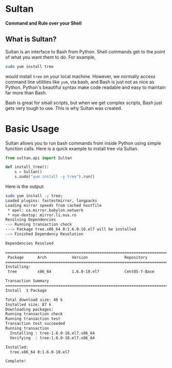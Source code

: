 # Sultan

**Command and Rule over your Shell**

## What is Sultan?
Sultan is an interface to Bash from Python. Shell commands get to the point of 
what you want them to do. For example, 

```bash
sudo yum install tree
```

would install `tree` on your local machine. However, we normally access command 
line utilities like `yum`, via bash, and Bash is just not as nice as Python. 
Python's beautiful syntax make code readable and easy to maintain far more than
Bash.

Bash is great for small scripts, but when we get complex scripts, Bash just 
gets very tough to use. This is why Sultan was created.

# Basic Usage

Sultan allows you to run bash commands from inside Python using simple function 
calls. Here is a quick example to install tree via Sultan.

```python
from sultan.api import Sultan

def install_tree():
    s = Sultan()
    s.sudo("yum install -y tree").run()
```

Here is the output:

```bash
sudo yum install -y tree;
Loaded plugins: fastestmirror, langpacks
Loading mirror speeds from cached hostfile
 * epel: ca.mirror.babylon.network
 * nux-dextop: mirror.li.nux.ro
Resolving Dependencies
--> Running transaction check
---> Package tree.x86_64 0:1.6.0-10.el7 will be installed
--> Finished Dependency Resolution

Dependencies Resolved

================================================================================
 Package      Arch           Version                Repository             Size
================================================================================
Installing:
 tree         x86_64         1.6.0-10.el7           CentOS-7-Base          46 k

Transaction Summary
================================================================================
Install  1 Package

Total download size: 46 k
Installed size: 87 k
Downloading packages:
Running transaction check
Running transaction test
Transaction test succeeded
Running transaction
  Installing : tree-1.6.0-10.el7.x86_64                                     1/1 
  Verifying  : tree-1.6.0-10.el7.x86_64                                     1/1 

Installed:
  tree.x86_64 0:1.6.0-10.el7                                                    

Complete!

```
